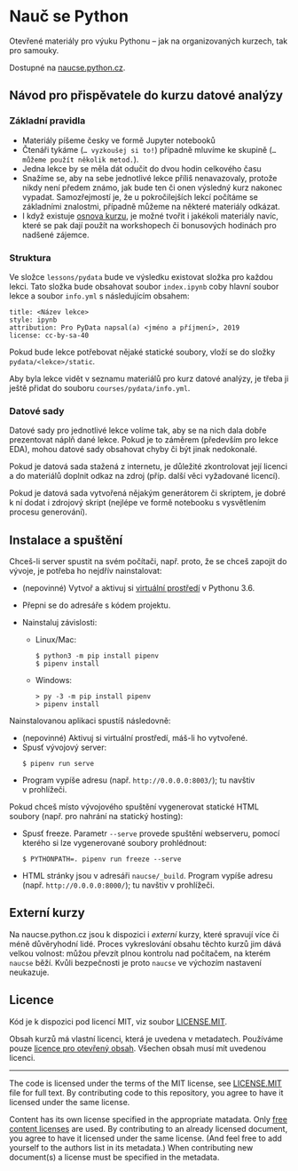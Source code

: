 # Nauč se Python

Otevřené materiály pro výuku Pythonu – jak na organizovaných kurzech,
tak pro samouky.

Dostupné na [naucse.python.cz](https://naucse.python.cz).

## Návod pro přispěvatele do kurzu datové analýzy

### Základní pravidla

* Materiály píšeme česky ve formě Jupyter notebooků
* Čtenáři tykáme (`… vyzkoušej si to!`) případně mluvíme
ke skupině (`… můžeme použít několik metod.`).
* Jedna lekce by se měla dát odučit do dvou hodin celkového času
* Snažíme se, aby na sebe jednotlivé lekce příliš nenavazovaly, protože
nikdy není předem známo, jak bude ten či onen výsledný kurz nakonec vypadat. Samozřejmostí je, že u pokročilejších lekcí počítáme se
základními znalostmi, případně můžeme na některé materiály odkázat.
* I když existuje [osnova kurzu](https://docs.google.com/document/d/1ILN-opBfgAyLvxno4_Kdcgbhy4JHatwI2Aj4BmPfHeQ/edit),
je možné tvořit i jakékoli materiály navíc, které se pak dají
použít na workshopech či bonusových hodinách pro nadšené zájemce.

### Struktura

Ve složce `lessons/pydata` bude ve výsledku existovat složka pro každou lekci.
Tato složka bude obsahovat soubor `index.ipynb` coby hlavní soubor lekce
a soubor `info.yml` s následujícím obsahem:

```
title: <Název lekce>
style: ipynb
attribution: Pro PyData napsal(a) <jméno a příjmení>, 2019
license: cc-by-sa-40
```

Pokud bude lekce potřebovat nějaké statické soubory, vloží se do složky
`pydata/<lekce>/static`.

Aby byla lekce vidět v seznamu materiálů pro kurz datové analýzy, je
třeba ji ještě přidat do souboru `courses/pydata/info.yml`.

### Datové sady

Datové sady pro jednotlivé lekce volíme tak, aby se na nich dala dobře
prezentovat náplň dané lekce. Pokud je to záměrem (především pro lekce EDA),
mohou datové sady obsahovat chyby či být jinak nedokonalé.

Pokud je datová sada stažená z internetu, je důležité zkontrolovat její licenci
a do materiálů doplnit odkaz na zdroj (příp. další věci vyžadované licencí).

Pokud je datová sada vytvořená nějakým generátorem či skriptem, je dobré k ní
dodat i zdrojový skript (nejlépe ve formě notebooku s vysvětlením
procesu generování).

## Instalace a spuštění

Chceš-li server spustit na svém počítači, např. proto, že se chceš zapojit
do vývoje, je potřeba ho nejdřív nainstalovat:

* (nepovinné) Vytvoř a aktivuj si [virtuální prostředí](https://naucse.python.cz/lessons/beginners/install/) v Pythonu 3.6.
* Přepni se do adresáře s kódem projektu.
* Nainstaluj závislosti:

  * Linux/Mac:

    ```console
    $ python3 -m pip install pipenv
    $ pipenv install
    ```

  * Windows:

    ```doscon
    > py -3 -m pip install pipenv
    > pipenv install
    ```

Nainstalovanou aplikaci spustíš následovně:

* (nepovinné) Aktivuj si virtuální prostředí, máš-li ho vytvořené.
* Spusť vývojový server:
  ```console
  $ pipenv run serve
  ```
* Program vypíše adresu (např. `http://0.0.0.0:8003/`); tu navštiv v prohlížeči.

Pokud chceš místo vývojového spuštění vygenerovat statické HTML soubory (např. pro nahrání na statický hosting):

* Spusť freeze. Parametr `--serve` provede spuštění webserveru, pomocí kterého si lze vygenerované soubory prohlédnout:
  ```console
  $ PYTHONPATH=. pipenv run freeze --serve
  ```
* HTML stránky jsou v adresáři `naucse/_build`.
  Program vypíše adresu (např. `http://0.0.0.0:8000/`); tu navštiv v prohlížeči.

## Externí kurzy

Na naucse.python.cz jsou k dispozici i *externí* kurzy, které spravují více
či méně důvěryhodní lidé.
Proces vykreslování obsahu těchto kurzů jim dává velkou volnost: můžou převzít
plnou kontrolu nad počítačem, na kterém `naucse` běží.
Kvůli bezpečnosti je proto `naucse` ve výchozím nastavení neukazuje.


## Licence

Kód je k dispozici pod licencí MIT, viz soubor [LICENSE.MIT].

Obsah kurzů má vlastní licenci, která je uvedena v metadatech.
Používáme pouze [licence pro otevřený obsah][free content licenses].
Všechen obsah musí mít uvedenou licenci.

---

The code is licensed under the terms of the MIT license, see [LICENSE.MIT] file
for full text. By contributing code to this repository, you agree to have it
licensed under the same license.

Content has its own license specified in the appropriate matadata.
Only [free content licenses] are used. By contributing to an already licensed
document, you agree to have it licensed under the same license.
(And feel free to add yourself to the authors list in its metadata.)
When contributing new document(s) a license must be specified in the metadata.

[LICENSE.MIT]: https://github.com/pyvec/naucse.python.cz/blob/master/LICENSE.MIT
[free content licenses]: https://en.wikipedia.org/wiki/List_of_free_content_licenses
